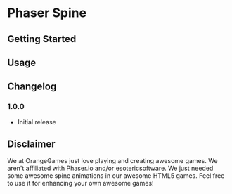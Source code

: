Phaser Spine
============

Getting Started
---------------

Usage
-----

Changelog
---------
### 1.0.0
* Initial release

Disclaimer
----------
We at OrangeGames just love playing and creating awesome games. We aren't affiliated with Phaser.io and/or esotericsoftware. We just needed some awesome spine animations in our awesome HTML5 games. Feel free to use it for enhancing your own awesome games!